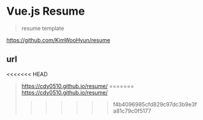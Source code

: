 # Vue.js Resume

> resume template

https://github.com/KimWooHyun/resume

## url
<<<<<<< HEAD
> https://cdy0510.github.io/resume/
=======
> https://cdy0510.github.io/resume/
>>>>>>> f4b4096985cfd829c97dc3b9e3fa81c79c0f5177
